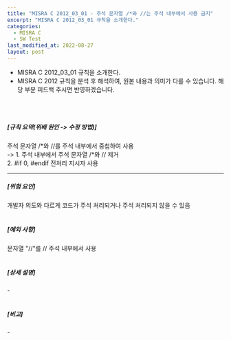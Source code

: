```yaml
---
title: "MISRA C 2012_03_01 - 주석 문자열 /*와 //는 주석 내부에서 사용 금지"
excerpt: "MISRA C 2012_03_01 규칙을 소개한다."
categories:
  - MISRA C
  - SW Test
last_modified_at: 2022-08-27
layout: post
---
```

- MISRA C 2012_03_01 규칙을 소개한다.
- MISRA C 2012 규칙을 분석 후 해석하여, 원본 내용과 의미가 다를 수 있습니다. 해당 부분 피드백 주시면 반영하겠습니다. 
<br>
<br>



<h5>
    [규칙 요약(위배 원인 -&gt; 수정 방법)]
</h5>
<p>
    주석 문자열 /*와 //를 주석 내부에서 중첩하여 사용
    <br>
    -&gt; 1. 주석 내부에서 주석 문자열 /*와 // 제거
    <br>
    2. #if 0, #endif 전처리 지시자 사용
</p>
<hr>
<h5>
    [위험 요인]
</h5>
<p>
    개발자 의도와 다르게 코드가 주석 처리되거나 주석 처리되지 않을 수 있음
    <br>
    &nbsp;
</p>
<h5>
    [예외 사항]
</h5>
<p>
    문자열 "//"를 // 주석 내부에서 사용
    <br>
    &nbsp;
</p>
<h5>
    [상세 설명]
</h5>
<p>
    -
    <br>
    &nbsp;
</p>
<h5>
    [비고]
</h5>
<p>
    -
</p>